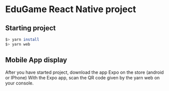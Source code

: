 # EduGame React Native project

## Starting project

```bash
$> yarn install 
$> yarn web
```

## Mobile App display 

After you have started project, download the app Expo on the store (android or IPhone)
With the Expo app, scan the QR code given by the yarn web on your console.


